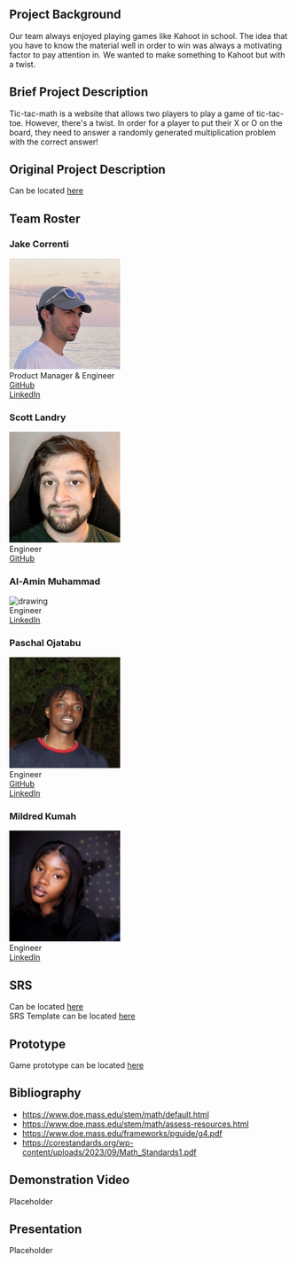 ## Project Background
Our team always enjoyed playing games like Kahoot in school. The idea that you have to know the material well in order to win was always a motivating factor to pay attention in. We wanted to make something to Kahoot but with a twist.

## Brief Project Description
Tic-tac-math is a website that allows two players to play a game of tic-tac-toe. However, there's a twist. In order for a player to put their X or O on the board, they need to answer a randomly generated multiplication problem with the correct answer!

## Original Project Description
Can be located [here](./docs/project-description.pdf)

## Team Roster

### Jake Correnti
<img src="./pictures/IMG_2025.jpeg" alt="drawing" width="200"/>\
Product Manager & Engineer\
[GitHub](https://www.github.com/jakecorrenti)\
[LinkedIn](https://www.linkedin.com/in/jake-correnti-18a84a18b)

### Scott Landry
<img src="./pictures/IMG_1597.jpg" alt="drawing" width="200"/>\
Engineer\
[GitHub](https://github.com/Scott-Lan)


### Al-Amin Muhammad
<img src="./pictures/Al-Amin_Muhammad_2.jpg" alt="drawing" width="200"/>\
Engineer\
[LinkedIn](https://www.linkedin.com/in/alaminm21j9/)

### Paschal Ojatabu
<img src="./pictures/IMG_3028.jpeg" alt="drawing" width="200"/>\
Engineer\
[GitHub](https://github.com/Paschal105)\
[LinkedIn](https://www.linkedin.com/in/paschal-ojatabu/)

### Mildred Kumah
<img src="./pictures/IMG_2773.jpeg" alt="drawing" width="200"/>\
Engineer\
[LinkedIn](http://linkedin.com/in/mildredkumah)

## SRS
Can be located [here](./docs/requirements-doc.txt)\
SRS Template can be located [here](./docs/requirements-doc-template.docx)


## Prototype
Game prototype can be located [here](https://jakecorrenti.github.io/tictacmath/)

## Bibliography
- https://www.doe.mass.edu/stem/math/default.html
- https://www.doe.mass.edu/stem/math/assess-resources.html
- https://www.doe.mass.edu/frameworks/pguide/g4.pdf
- https://corestandards.org/wp-content/uploads/2023/09/Math_Standards1.pdf

## Demonstration Video
Placeholder

## Presentation
Placeholder
